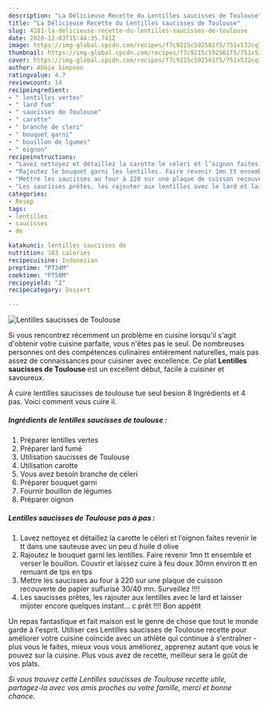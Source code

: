 ```yaml
---
description: "La Délicieuse Recette du Lentilles saucisses de Toulouse"
title: "La Délicieuse Recette du Lentilles saucisses de Toulouse"
slug: 4281-la-delicieuse-recette-du-lentilles-saucisses-de-toulouse
date: 2020-12-03T15:44:35.741Z
image: https://img-global.cpcdn.com/recipes/f7c9215c592561f5/751x532cq70/lentilles-saucisses-de-toulouse-photo-principale-de-la-recette.jpg
thumbnail: https://img-global.cpcdn.com/recipes/f7c9215c592561f5/751x532cq70/lentilles-saucisses-de-toulouse-photo-principale-de-la-recette.jpg
cover: https://img-global.cpcdn.com/recipes/f7c9215c592561f5/751x532cq70/lentilles-saucisses-de-toulouse-photo-principale-de-la-recette.jpg
author: Abbie Simpson
ratingvalue: 4.7
reviewcount: 14
recipeingredient:
- " lentilles vertes"
- " lard fum"
- " saucisses de Toulouse"
- " carotte"
- " branche de cleri"
- " bouquet garni"
- " bouillon de lgumes"
- " oignon"
recipeinstructions:
- "Lavez nettoyez et détaillez la carotte le céleri et l’oignon faites revenir le tt dans une sauteuse avec un peu d huile d olive"
- "Rajoutez le bouquet garni les lentilles. Faire revenir 1mn tt ensemble et verser le bouillon. Couvrir et laissez cuire à feu doux 30mn environ tt en remuant de tps en tps"
- "Mettre les saucisses au four à 220 sur une plaque de cuisson recouverte de papier sulfurisé 30/40 mn. Surveillez !!!!"
- "Les saucisses prêtes, les rajouter aux lentilles avec le lard et laisser mijoter encore quelques instant... c prêt !!!! Bon appétit"
categories:
- Resep
tags:
- lentilles
- saucisses
- de

katakunci: lentilles saucisses de 
nutrition: 103 calories
recipecuisine: Indonesian
preptime: "PT34M"
cooktime: "PT50M"
recipeyield: "2"
recipecategory: Dessert

---
```



![Lentilles saucisses de Toulouse](https://img-global.cpcdn.com/recipes/f7c9215c592561f5/751x532cq70/lentilles-saucisses-de-toulouse-photo-principale-de-la-recette.jpg)

Si vous rencontrez récemment un problème en cuisine lorsqu'il s'agit d'obtenir votre cuisine parfaite, vous n'êtes pas le seul. De nombreuses personnes ont des compétences culinaires entièrement naturelles, mais pas assez de connaissances pour cuisiner avec excellence. Ce plat <strong> Lentilles saucisses de Toulouse </strong> est un excellent début, facile à cuisiner et savoureux.

<!--inarticleads1-->

À cuire lentilles saucisses de toulouse tue seul besion 8 Ingrédients et 4 pas. Voici comment vous cuire il.

##### Ingrédients de lentilles saucisses de toulouse :

1. Préparer  lentilles vertes
1. Préparer  lard fumé
1. Utilisation  saucisses de Toulouse
1. Utilisation  carotte
1. Vous avez besoin  branche de céleri
1. Préparer  bouquet garni
1. Fournir  bouillon de légumes
1. Préparer  oignon




<!--inarticleads2-->

##### Lentilles saucisses de Toulouse pas à pas :

1. Lavez nettoyez et détaillez la carotte le céleri et l’oignon faites revenir le tt dans une sauteuse avec un peu d huile d olive
1. Rajoutez le bouquet garni les lentilles. Faire revenir 1mn tt ensemble et verser le bouillon. Couvrir et laissez cuire à feu doux 30mn environ tt en remuant de tps en tps
1. Mettre les saucisses au four à 220 sur une plaque de cuisson recouverte de papier sulfurisé 30/40 mn. Surveillez !!!!
1. Les saucisses prêtes, les rajouter aux lentilles avec le lard et laisser mijoter encore quelques instant... c prêt !!!! Bon appétit




<!--inarticleads1-->

<p>
Un repas fantastique et fait maison est le genre de chose que tout le monde garde à l'esprit. Utiliser ces Lentilles saucisses de Toulouse recette pour améliorer votre cuisine coïncide avec un athlète qui continue à s'entraîner - plus vous le faites, mieux vous vous améliorez, apprenez autant que vous le pouvez sur la cuisine. Plus vous avez de recette, meilleur sera le goût de vos plats.
</p>

<p>
<i>Si vous trouvez cette Lentilles saucisses de Toulouse recette utile, partagez-la avec vos amis proches ou votre famille, merci et bonne chance.</i>
</p>
